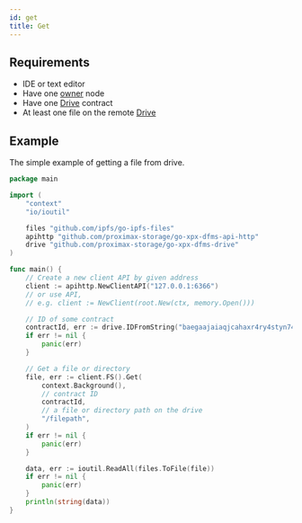 ```yaml
---
id: get
title: Get
---
```


## Requirements

- IDE or text editor
- Have one [owner](../../roles/owner.md) node
- Have one [Drive](../../built_in_features/drive/overview.md) contract
- At least one file on the remote [Drive](../../built_in_features/drive/overview.md)

## Example

The simple example of getting a file from drive.

```go
package main

import (
    "context"
    "io/ioutil"

    files "github.com/ipfs/go-ipfs-files"
    apihttp "github.com/proximax-storage/go-xpx-dfms-api-http"
    drive "github.com/proximax-storage/go-xpx-dfms-drive"
)

func main() {
    // Create a new client API by given address
    client := apihttp.NewClientAPI("127.0.0.1:6366")
    // or use API,
    // e.g. client := NewClient(root.New(ctx, memory.Open()))

    // ID of some contract
    contractId, err := drive.IDFromString("baegaajaiaqjcahaxr4ry4styn74ronvr2nvfdmgxtrzyhsci2xqpw5eisrisrgn5")
    if err != nil {
        panic(err)
    }

    // Get a file or directory
    file, err := client.FS().Get(
        context.Background(),
        // contract ID
        contractId,
        // a file or directory path on the drive
        "/filepath",
    )
    if err != nil {
        panic(err)
    }

    data, err := ioutil.ReadAll(files.ToFile(file))
    if err != nil {
        panic(err)
    }
    println(string(data))
}
```
